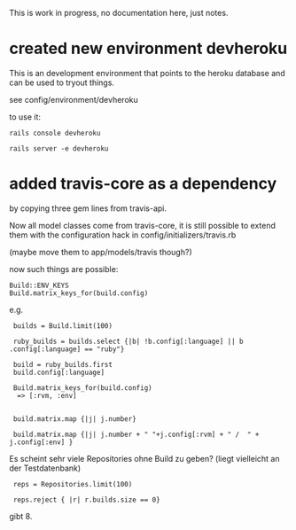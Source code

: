 This is work in progress, no documentation here, just notes.


# created new environment devheroku

This is an development environment that points to the heroku database and can be used to tryout things.

see 
    config/environment/devheroku

to use it: 

    rails console devheroku

    rails server -e devheroku


# added travis-core as a dependency

by copying three gem lines from travis-api.

Now all model classes come from travis-core, it is still possible to extend them with the configuration hack in 
config/initializers/travis.rb

(maybe move them to app/models/travis though?)

now such things are possible: 
    
    Build::ENV_KEYS
    Build.matrix_keys_for(build.config)

e.g.

     builds = Build.limit(100)
     
     ruby_builds = builds.select {|b| !b.config[:language] || b .config[:language] == "ruby"}
 
     build = ruby_builds.first
     build.config[:language]
 
     Build.matrix_keys_for(build.config)
      => [:rvm, :env] 
     
 
     build.matrix.map {|j| j.number}
 
     build.matrix.map {|j| j.number + " "+j.config[:rvm] + " /  " + j.config[:env] }


 Es scheint sehr viele Repositories ohne Build zu geben? (liegt vielleicht an der Testdatenbank)

     reps = Repositories.limit(100)

     reps.reject { |r| r.builds.size == 0}

gibt 8.

